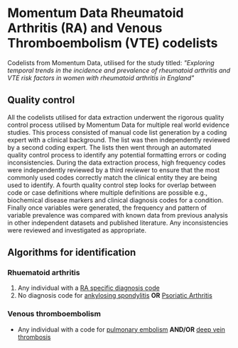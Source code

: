 # Momentum Data Rheumatoid Arthritis (RA) and Venous Thromboembolism (VTE) codelists
Codelists from Momentum Data, utilised for the study titled: *"Exploring temporal trends in the incidence and prevalence of rheumatoid arthritis and VTE risk factors in women with rheumatoid arthritis in England"*

## Quality control 
All the codelists utilised for data extraction underwent the rigorous quality control process utilised by Momentum Data for multiple real world evidence studies. This process consisted of manual code list generation by a coding expert with a clinical background. The list was then independently reviewed by a second coding expert. The lists then went through an automated quality control process to identify any potential formatting errors or coding inconsistencies. During the data extraction process, high frequency codes were independently reviewed by a third reviewer to ensure that the most commonly used codes correctly match the clinical entity they are being used to identify. A fourth quality control step looks for overlap between code or case definitions where multiple definitions are possible e.g., biochemical disease markers and clinical diagnosis codes for a condition. Finally once variables were generated, the frequency and pattern of variable prevalence was compared with known data from previous analysis in other independent datasets and published literature. Any inconsistencies were reviewed and investigated as appropriate.

## Algorithms for identification

### Rhuematoid arthritis
1. Any individual with a [RA specific diagnosis code](https://github.com/MomentumData/Rheumatoid-Arthritis-and-VTE-Codelists/tree/e8e40909d595c81c0a33041f3f19f5a5bfd5cc9f/Rheumatoid%20Arthritis)
2. No diagnosis code for [ankylosing spondylitis](https://github.com/MomentumData/Rheumatoid-Arthritis-and-VTE-Codelists/tree/e8e40909d595c81c0a33041f3f19f5a5bfd5cc9f/Ankylosing%20Spondylitis) **OR** [Psoriatic Arthritis](https://github.com/MomentumData/Rheumatoid-Arthritis-and-VTE-Codelists/tree/e8e40909d595c81c0a33041f3f19f5a5bfd5cc9f/Psoriatic%20Arthritis)

### Venous thromboembolism
- Any individual with a code for [pulmonary embolism](https://github.com/MomentumData/Rheumatoid-Arthritis-and-VTE-Codelists/tree/e8e40909d595c81c0a33041f3f19f5a5bfd5cc9f/Pulmonary%20Embolism) **AND/OR** [deep vein thrombosis](https://github.com/MomentumData/Rheumatoid-Arthritis-and-VTE-Codelists/tree/e8e40909d595c81c0a33041f3f19f5a5bfd5cc9f/Deep%20Vein%20Thrombosis)
